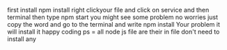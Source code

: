 first install npm install
right clickyour file and click on service and then terminal 
then type npm start
you might see some problem no worries just copy the word and go to the terminal and write npm install Your problem it will install it
happy coding
ps = all node js file are their in file don't need to install any 
